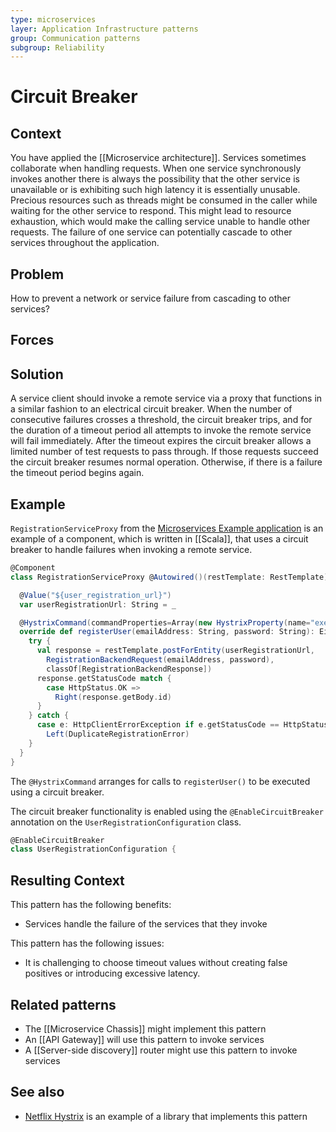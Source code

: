 ```yaml
---
type: microservices
layer: Application Infrastructure patterns
group: Communication patterns
subgroup: Reliability
---
```

# Circuit Breaker

## Context

You have applied the [[Microservice architecture]]. Services sometimes collaborate when handling requests. When one service synchronously invokes another there is always the possibility that the other service is unavailable or is exhibiting such high latency it is essentially unusable. Precious resources such as threads might be consumed in the caller while waiting for the other service to respond. This might lead to resource exhaustion, which would make the calling service unable to handle other requests. The failure of one service can potentially cascade to other services throughout the application.

## Problem

How to prevent a network or service failure from cascading to other services?

## Forces

## Solution

A service client should invoke a remote service via a proxy that functions in a similar fashion to an electrical circuit breaker. When the number of consecutive failures crosses a threshold, the circuit breaker trips, and for the duration of a timeout period all attempts to invoke the remote service will fail immediately. After the timeout expires the circuit breaker allows a limited number of test requests to pass through. If those requests succeed the circuit breaker resumes normal operation. Otherwise, if there is a failure the timeout period begins again.

## Example

`RegistrationServiceProxy` from the [Microservices Example application](https://github.com/cer/microservices-examples) is an example of a component, which is written in [[Scala]], that uses a circuit breaker to handle failures when invoking a remote service.

```scala
@Component
class RegistrationServiceProxy @Autowired()(restTemplate: RestTemplate) extends RegistrationService {

  @Value("${user_registration_url}")
  var userRegistrationUrl: String = _

  @HystrixCommand(commandProperties=Array(new HystrixProperty(name="execution.isolation.thread.timeoutInMilliseconds", value="800")))
  override def registerUser(emailAddress: String, password: String): Either[RegistrationError, String] = {
    try {
      val response = restTemplate.postForEntity(userRegistrationUrl,
        RegistrationBackendRequest(emailAddress, password),
        classOf[RegistrationBackendResponse])
      response.getStatusCode match {
        case HttpStatus.OK =>
          Right(response.getBody.id)
      }
    } catch {
      case e: HttpClientErrorException if e.getStatusCode == HttpStatus.CONFLICT =>
        Left(DuplicateRegistrationError)
    }
  }
}
```

The `@HystrixCommand` arranges for calls to `registerUser()` to be executed using a circuit breaker.

The circuit breaker functionality is enabled using the `@EnableCircuitBreaker` annotation on the `UserRegistrationConfiguration` class.

```scala
@EnableCircuitBreaker
class UserRegistrationConfiguration {
```

## Resulting Context

This pattern has the following benefits:
- Services handle the failure of the services that they invoke

This pattern has the following issues:
- It is challenging to choose timeout values without creating false positives or introducing excessive latency.

## Related patterns

- The [[Microservice Chassis]] might implement this pattern
- An [[API Gateway]] will use this pattern to invoke services
- A [[Server-side discovery]] router might use this pattern to invoke services

## See also

- [Netflix Hystrix](https://github.com/Netflix/Hystrix) is an example of a library that implements this pattern